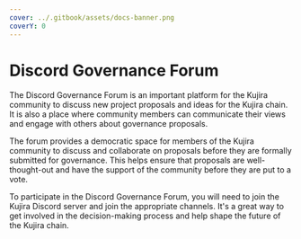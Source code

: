 ```yaml
---
cover: ../.gitbook/assets/docs-banner.png
coverY: 0
---
```


# Discord Governance Forum

The Discord Governance Forum is an important platform for the Kujira community to discuss new project proposals and ideas for the Kujira chain. It is also a place where community members can communicate their views and engage with others about governance proposals.

The forum provides a democratic space for members of the Kujira community to discuss and collaborate on proposals before they are formally submitted for governance. This helps ensure that proposals are well-thought-out and have the support of the community before they are put to a vote.

To participate in the Discord Governance Forum, you will need to join the Kujira Discord server and join the appropriate channels. It's a great way to get involved in the decision-making process and help shape the future of the Kujira chain.
